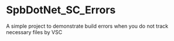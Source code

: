 # SpbDotNet_SC_Errors
A simple project to demonstrate build errors when you do not track necessary files by VSC
